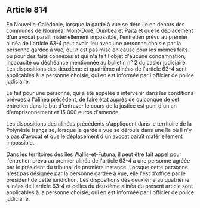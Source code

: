 Article 814
----
En Nouvelle-Calédonie, lorsque la garde à vue se déroule en dehors des communes
de Nouméa, Mont-Doré, Dumbea et Paita et que le déplacement d'un avocat paraît
matériellement impossible, l'entretien prévu au premier alinéa de l'article 63-4
peut avoir lieu avec une personne choisie par la personne gardée à vue, qui
n'est pas mise en cause pour les mêmes faits ou pour des faits connexes et qui
n'a fait l'objet d'aucune condamnation, incapacité ou déchéance mentionnée au
bulletin n° 2 du casier judiciaire. Les dispositions des deuxième et quatrième
alinéas de l'article 63-4 sont applicables à la personne choisie, qui en est
informée par l'officier de police judiciaire.

Le fait pour une personne, qui a été appelée à intervenir dans les conditions
prévues à l'alinéa précédent, de faire état auprès de quiconque de cet entretien
dans le but d'entraver le cours de la justice est puni d'un an d'emprisonnement
et 15 000 euros d'amende.

Les dispositions des alinéas précédents s'appliquent dans le territoire de la
Polynésie française, lorsque la garde à vue se déroule dans une île où il n'y a
pas d'avocat et que le déplacement d'un avocat paraît matériellement impossible.

Dans les territoires des îles Wallis-et-Futuna, il peut être fait appel pour
l'entretien prévu au premier alinéa de l'article 63-4 à une personne agréée par
le président du tribunal de première instance. Lorsque cette personne n'est pas
désignée par la personne gardée à vue, elle l'est d'office par le président de
cette juridiction. Les dispositions des deuxième au quatrième alinéas de
l'article 63-4 et celles du deuxième alinéa du présent article sont applicables
à la personne choisie, qui en est informée par l'officier de police judiciaire.
